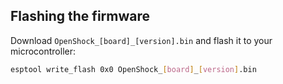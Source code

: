 ## Flashing the firmware

Download `OpenShock_[board]_[version].bin` and flash it to your microcontroller:

```bash
esptool write_flash 0x0 OpenShock_[board]_[version].bin
```
